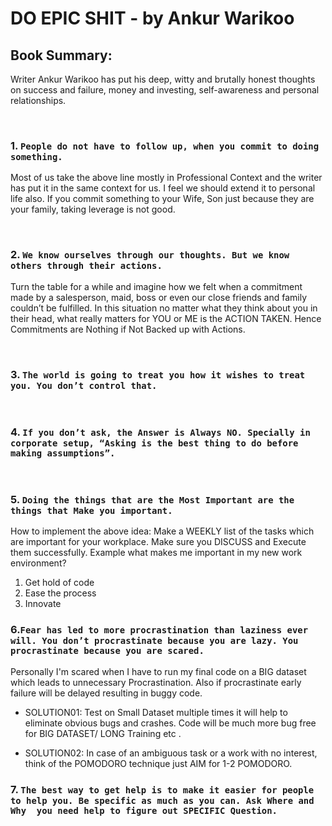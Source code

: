 # **DO EPIC SHIT** - by Ankur Warikoo

## Book Summary:
Writer Ankur Warikoo has put his deep, witty and brutally honest thoughts on success and failure, money and investing, self-awareness and personal relationships.

&nbsp;

### 1. `People do not have to follow up, when you commit to doing something.`

Most of us take the above line mostly in Professional Context and the writer has put it in the same context for us. I feel we should extend it to personal life also. If you commit something to your Wife, Son just because they are your family, taking leverage is not good.

&nbsp;

### 2. `We know ourselves through our thoughts. But we know others through their actions.`
Turn the table for a while and imagine how we felt when a commitment made by a salesperson, maid, boss or even our close friends and family couldn’t be fulfilled. In this situation no matter what they think about you in their head, what really matters for YOU or ME is the ACTION TAKEN. Hence Commitments are Nothing if Not Backed up with Actions.

&nbsp;

### 3. `The world is going to treat you how it wishes to treat you. You don’t control that.`

&nbsp;

### 4. `If you don’t ask, the Answer is Always NO. Specially in corporate setup, “Asking is the best thing to do before making assumptions”.`

&nbsp;

### 5. `Doing the things that are the Most Important are the things that Make you important.`

How to implement the above idea: Make a WEEKLY list of the tasks which are important for your workplace. Make sure you DISCUSS and Execute them successfully. Example what makes me important in my new work environment?

1. Get hold of code
2. Ease the process
3. Innovate

### 6.`Fear has led to more procrastination than laziness ever will. You don’t procrastinate because you are lazy. You procrastinate because you are scared.`

Personally I'm scared when I have to run my final code on a BIG dataset which leads to unnecessary Procrastination. Also if procrastinate early failure will be delayed resulting in buggy code. 

- SOLUTION01: Test on Small Dataset  multiple times it will help to eliminate obvious bugs and crashes. Code will be much more bug free for BIG DATASET/ LONG Training etc . 

- SOLUTION02: In case of an ambiguous task or a work with no interest, think of the POMODORO technique just AIM for 1-2 POMODORO. 

### 7. `The best way to get help is to make it easier for people to help you. Be specific as much as you can. Ask Where and Why  you need help to figure out SPECIFIC Question.`

